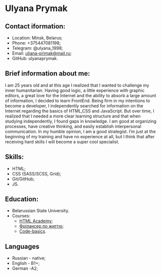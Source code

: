 # **Ulyana Prymak**
## **Contact iformation:**
- Location: Minsk, Belarus;
- Phone: +375447081198;
- Telegram: @ulyana_1998;
- Email: uliana-primak@mail.ru;
- GitHub: ulyanaprymak.
## **Brief information about me:**
I am 25 years old and at this age I realized that I wanted to challenge my inner humanitarian. 
Having good logic, a little experience with graphic editors, a great love for the Internet and the ability to absorb a large amount of information, I decided to learn FrontEnd. Being firm in my intentions to become a developer, I independently searched for information on the Internet regarding the basics of HTML,CSS and JavaScript. But over time, I realized that I needed a more clear learning structure and that when studying independently, I found gaps in knowledge. I am good at organizing processes, have creative thinking, and easily establish interpersonal communication. In my humble opinion, I am a good strategist. 
I’m just at the beginning of my training and have no experience at all, but I think that after receiving hard skills I will become a super cool specialist.
## **Skills:**
- HTML;
- CSS (SASS/SCSS, Grid);
- Git/GitHub;
- JS.
## **Education:**
- Belarussian State University.
- Courses:
  - [HTML Academy](https://htmlacademy.ru);
  - [Фрілансер по життю](https://www.youtube.com/@FreelancerLifeStyle);
  - [Code-basics](https://code-basics.com/ru/languages/javascript).
## **Languages**
- Russian - native;
- English - B1+;
- German -A2;
